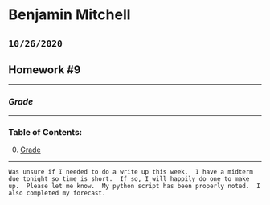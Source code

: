 # Benjamin Mitchell
## `10/26/2020`
## Homework #9

___
<a name="grd"></a>
### ***Grade***



___
### Table of Contents:
0. [ Grade](#grd)

___
`Was unsure if I needed to do a write up this week.  I have a midterm due tonight so time is short.  If so, I will happily do one to make up.  Please let me know.  My python script has been properly noted.  I also completed my forecast.`
